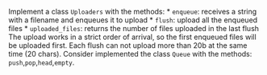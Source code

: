 Implement a class `Uploaders` with the methods:
    * `enqueue`: receives a string with a filename and enqueues it to upload
    * `flush`: upload all the enqueued files
    * `uploaded_files`: returns the number of files uploaded in the last flush
The upload works in a strict order of arrival, so the first enqueued files will be uploaded first. Each flush
can not upload more than 20b at the same time (20 chars). Consider implemented the class `Queue` with the methods:
`push`,`pop`,`head`,`empty`.